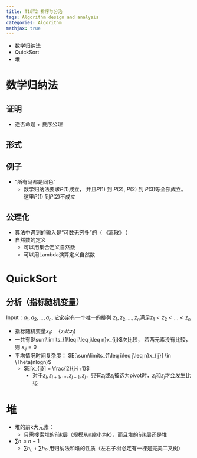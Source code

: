 ```yaml
---
title: T1&T2 排序与分治
tags: Algorithm design and analysis
categories: Algorithm
mathjax: true
---
```


* 数学归纳法
* QuickSort
* 堆

<!--more-->

# 数学归纳法

## 证明

* 逆否命题 + 良序公理

## 形式



## 例子

* “所有马都是同色”
  * 数学归纳法要求$P(1)$成立， 并且$P(1)$ 到 $P(2)$, $P(2)$ 到 $P(3)$等全部成立。 这里$P(1)$ 到$P(2)$不成立

## 公理化

* 算法中遇到的输入是“可数无穷多”的（ 《离散》 ）
* 自然数的定义
  * 可以用集合定义自然数
  * 可以用Lambda演算定义自然数

# QuickSort

## 分析（指标随机变量）

Input：$a_1,a_2,\dots,a_n$, 它必定有一个唯一的排列 $z_1,z_2,\dots,z_n$满足$z_1 < z_2 < \dots < z_n$​

* 指标随机变量$x_{ij}:\quad \{z_i 比 z_j\}$​
*  一共有$\sum\limits_{1\leq i\leq j\leq n}x_{ij}$次比较， 若两元素没有比较，则 $x_{ij} = 0$
* 平均情况时间复杂度： $E[\sum\limits_{1\leq i\leq j\leq n}x_{ij}] \in \Theta(nlogn)$​​
  * $E[x_{ij}] = \frac{2}{j-i+1}$
    * 对于$z_i,z_{i+1},\dots, z_{j-1},z_j$，只有$z_i$或$z_j$被选为pivot时，$z_i$和$z_j$才会发生比较

# 堆

* 堆的前k大元素：
  * 只需搜索堆的前k层（规模从n缩小为k），而且堆的前k层还是堆
* $\sum h \leq n-1$​
  * $\sum h_L + \sum h_R$ 用归纳法和堆的性质（左右子树必定有一棵是完美二叉树）
